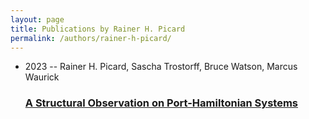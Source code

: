 ```yaml
---
layout: page
title: Publications by Rainer H. Picard
permalink: /authors/rainer-h-picard/
---
```


<ul class="post-list">
<li><span class='post-meta'>2023 -- Rainer H. Picard, Sascha Trostorff, Bruce Watson, Marcus Waurick</span><h3><a class='post-link' href='../../a-structural-observation-on-port-hamiltonian-systems'>A Structural Observation on Port-Hamiltonian Systems</a></h3></li>

</ul>

